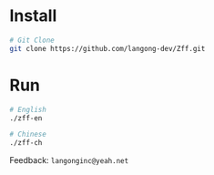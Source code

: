 # Install

```bash
# Git Clone
git clone https://github.com/langong-dev/Zff.git
```

# Run

```bash
# English
./zff-en

# Chinese
./zff-ch
```

Feedback: ```langonginc@yeah.net```
